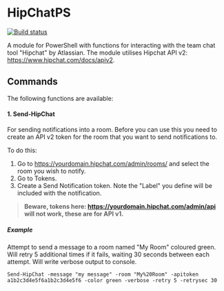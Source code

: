 # HipChatPS

[![Build status](https://ci.appveyor.com/api/projects/status/qfeei0wai40h8f3u?svg=true)](https://ci.appveyor.com/project/markwragg/hipchatps)

A module for PowerShell with functions for interacting with the team chat tool "Hipchat" by Atlassian. The module utilises Hipchat API v2: https://www.hipchat.com/docs/apiv2.

## Commands

The following functions are available:

#### 1. Send-HipChat

For sending notifications into a room. Before you can use this you need to create an API v2 token for the room that you want to send notifications to. 

To do this:

1. Go to https://yourdomain.hipchat.com/admin/rooms/ and select the room you wish to notify.
2. Go to Tokens.
3. Create a Send Notification token. Note the "Label" you define will be included with the notification.

> **Beware, tokens here: https://yourdomain.hipchat.com/admin/api will not work, these are for API v1.**

##### Example

Attempt to send a message to a room named "My Room" coloured green. Will retry 5 additional times if it fails, waiting 30 seconds between each attempt. Will write verbose output to console.
    
	Send-HipChat -message "my message" -room "My%20Room" -apitoken a1b2c3d4e5f6a1b2c3d4e5f6 -color green -verbose -retry 5 -retrysec 30
